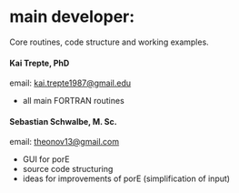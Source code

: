 # main developer:   
Core routines, code structure and working examples.

#### Kai Trepte, PhD  
email: kai.trepte1987@gmail.edu
- all main FORTRAN routines

#### Sebastian Schwalbe, M. Sc.  
email: theonov13@gmail.com
- GUI for porE
- source code structuring
- ideas for improvements of porE (simplification of input)
